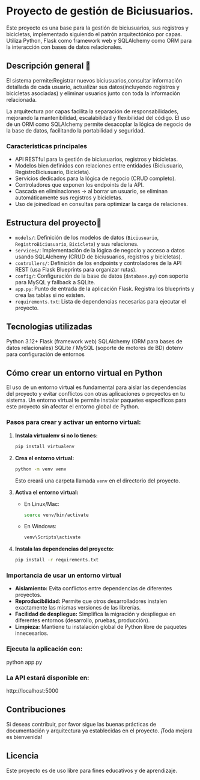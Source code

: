 # Proyecto de gestión de Biciusuarios.
Este proyecto es una base para la gestión de biciusuarios, sus registros y bicicletas, implementado siguiendo el patrón arquitectónico por capas.
Utiliza Python, Flask como framework web y SQLAlchemy como ORM para la interacción con bases de datos relacionales.

## Descripción general 📖
El sistema permite:Registrar nuevos biciusuarios,consultar información detallada de cada usuario, actualizar sus datos(incluyendo registros y bicicletas asociadas) y eliminar usuarios junto con toda la información relacionada.

La arquitectura por capas facilita la separación de responsabilidades, mejorando la mantenibilidad, escalabilidad y flexibilidad del código.
El uso de un ORM como SQLAlchemy permite desacoplar la lógica de negocio de la base de datos, facilitando la portabilidad y seguridad.

### Caracteristicas principales
- API RESTful para la gestión de biciusuarios, registros y bicicletas.
- Modelos bien definidos con relaciones entre entidades (Biciusuario, RegistroBiciusuario, Bicicleta).
- Servicios dedicados para la lógica de negocio (CRUD completo).
- Controladores que exponen los endpoints de la API.
- Cascada en eliminaciones → al borrar un usuario, se eliminan automáticamente sus registros y bicicletas.
- Uso de joinedload en consultas para optimizar la carga de relaciones.

## Estructura del proyecto📂 
- `models/`: Definición de los modelos de datos (`Biciusuario`, `RegistroBiciusuario`, `Bicicleta`) y sus relaciones.
- `services/`: Implementación de la lógica de negocio y acceso a datos usando SQLAlchemy (CRUD de biciusuarios, registros y bicicletas).
- `controllers/`: Definición de los endpoints y controladores de la API REST (usa Flask Blueprints para organizar rutas).
- `config/`: Configuración de la base de datos (`database.py`) con soporte para MySQL y fallback a SQLite.
- `app.py`: Punto de entrada de la aplicación Flask. Registra los blueprints y crea las tablas si no existen.
- `requirements.txt`: Lista de dependencias necesarias para ejecutar el proyecto.

## Tecnologias utilizadas
Python 3.12+
Flask (framework web)
SQLAlchemy (ORM para bases de datos relacionales)
SQLite / MySQL (soporte de motores de BD)
dotenv para configuración de entornos

## Cómo crear un entorno virtual en Python
El uso de un entorno virtual es fundamental para aislar las dependencias del proyecto y evitar conflictos con otras aplicaciones o proyectos en tu sistema. Un entorno virtual te permite instalar paquetes específicos para este proyecto sin afectar el entorno global de Python.

### Pasos para crear y activar un entorno virtual:

1. **Instala virtualenv si no lo tienes:**
   ```bash
   pip install virtualenv
   ```

2. **Crea el entorno virtual:**
   ```bash
   python -m venv venv
   ```
   Esto creará una carpeta llamada `venv` en el directorio del proyecto.

3. **Activa el entorno virtual:**
   - En Linux/Mac:
     ```bash
     source venv/bin/activate
     ```
   - En Windows:
     ```cmd
     venv\Scripts\activate
     ```

4. **Instala las dependencias del proyecto:**
   ```bash
   pip install -r requirements.txt
   ```

### Importancia de usar un entorno virtual
- **Aislamiento:** Evita conflictos entre dependencias de diferentes proyectos.
- **Reproducibilidad:** Permite que otros desarrolladores instalen exactamente las mismas versiones de las librerías.
- **Facilidad de despliegue:** Simplifica la migración y despliegue en diferentes entornos (desarrollo, pruebas, producción).
- **Limpieza:** Mantiene tu instalación global de Python libre de paquetes innecesarios.

### Ejecuta la aplicación con:
python app.py

### La API estará disponible en:
http://localhost:5000



## Contribuciones
Si deseas contribuir, por favor sigue las buenas prácticas de documentación y arquitectura ya establecidas en el proyecto. ¡Toda mejora es bienvenida!

## Licencia
Este proyecto es de uso libre para fines educativos y de aprendizaje.
